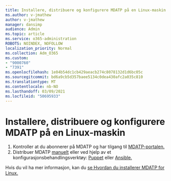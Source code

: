 ```yaml
---
title: Installere, distribuere og konfigurere MDATP på en Linux-maskin
ms.author: v-jmathew
author: v-jmathew
manager: dansimp
audience: Admin
ms.topic: article
ms.service: o365-administration
ROBOTS: NOINDEX, NOFOLLOW
localization_priority: Normal
ms.collection: Adm_O365
ms.custom:
- "9000760"
- "7391"
ms.openlocfilehash: 1e04b54dc1cb429aeacb274c8078132d1d6bc05c
ms.sourcegitcommit: bd6a9cb5d357baee5134c0dea430afc2a035c810
ms.translationtype: MT
ms.contentlocale: nb-NO
ms.lasthandoff: 03/09/2021
ms.locfileid: "50695933"
---
```

# <a name="install-deploy-and-configure-mdatp-on-a-linux-machine"></a>Installere, distribuere og konfigurere MDATP på en Linux-maskin

1. Kontroller at du abonnerer på MDATP og har tilgang til [MDATP-portalen.](https://go.microsoft.com/fwlink/?linkid=2144512)
2. Distribuer MDATP [manuelt](https://go.microsoft.com/fwlink/?linkid=2144809) eller ved hjelp av et konfigurasjonsbehandlingsverktøy: [Puppet](https://go.microsoft.com/fwlink/?linkid=2144715) eller [Ansible.](https://go.microsoft.com/fwlink/?linkid=2144716)

Hvis du vil ha mer informasjon, kan du [se Hvordan du installerer MDATP for Linux.](https://go.microsoft.com/fwlink/?linkid=2144717)
